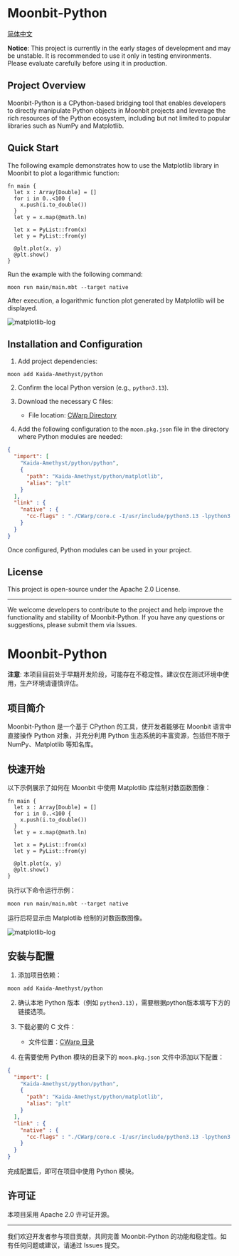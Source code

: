 # Moonbit-Python

[简体中文](#Moonbit-Python-1)

**Notice**: This project is currently in the early stages of development and may be unstable. It is recommended to use it only in testing environments. Please evaluate carefully before using it in production.

## Project Overview

Moonbit-Python is a CPython-based bridging tool that enables developers to directly manipulate Python objects in Moonbit projects and leverage the rich resources of the Python ecosystem, including but not limited to popular libraries such as NumPy and Matplotlib.

## Quick Start

The following example demonstrates how to use the Matplotlib library in Moonbit to plot a logarithmic function:

```moonbit
fn main {
  let x : Array[Double] = [] 
  for i in 0..<100 {
    x.push(i.to_double())
  }
  let y = x.map(@math.ln)

  let x = PyList::from(x)
  let y = PyList::from(y)

  @plt.plot(x, y)
  @plt.show()
}
```

Run the example with the following command:

```shell
moon run main/main.mbt --target native
```

After execution, a logarithmic function plot generated by Matplotlib will be displayed.

![matplotlib-log](https://blogimgs-1309485105.cos.ap-nanjing.myqcloud.com/pics-for-documents/moonbit-matplotlib-log.png)

## Installation and Configuration

1. Add project dependencies:

```shell
moon add Kaida-Amethyst/python
```

2. Confirm the local Python version (e.g., `python3.13`).

3. Download the necessary C files:
   - File location: [CWarp Directory](https://github.com/Kaida-Amethyst/moonbit-python/tree/master/CWarp)

4. Add the following configuration to the `moon.pkg.json` file in the directory where Python modules are needed:

```json
{
  "import": [
    "Kaida-Amethyst/python/python",
    {
      "path": "Kaida-Amethyst/python/matplotlib",
      "alias": "plt"
    }
  ],
  "link" : {
    "native" : {
      "cc-flags" : "./CWarp/core.c -I/usr/include/python3.13 -lpython3.13 -g"
    }
  }
}
```

Once configured, Python modules can be used in your project.

## License

This project is open-source under the Apache 2.0 License.

---

We welcome developers to contribute to the project and help improve the functionality and stability of Moonbit-Python. If you have any questions or suggestions, please submit them via Issues.

# Moonbit-Python

**注意**: 本项目目前处于早期开发阶段，可能存在不稳定性。建议仅在测试环境中使用，生产环境请谨慎评估。

## 项目简介

Moonbit-Python 是一个基于 CPython 的工具，使开发者能够在 Moonbit 语言中直接操作 Python 对象，并充分利用 Python 生态系统的丰富资源，包括但不限于 NumPy、Matplotlib 等知名库。

## 快速开始

以下示例展示了如何在 Moonbit 中使用 Matplotlib 库绘制对数函数图像：

```moonbit
fn main {
  let x : Array[Double] = [] 
  for i in 0..<100 {
    x.push(i.to_double())
  }
  let y = x.map(@math.ln)

  let x = PyList::from(x)
  let y = PyList::from(y)

  @plt.plot(x, y)
  @plt.show()
}
```

执行以下命令运行示例：

```shell
moon run main/main.mbt --target native
```

运行后将显示由 Matplotlib 绘制的对数函数图像。

![matplotlib-log](https://blogimgs-1309485105.cos.ap-nanjing.myqcloud.com/pics-for-documents/moonbit-matplotlib-log.png)

## 安装与配置

1. 添加项目依赖：

```shell
moon add Kaida-Amethyst/python
```

2. 确认本地 Python 版本（例如 `python3.13`），需要根据python版本填写下方的链接选项。

3. 下载必要的 C 文件：
   - 文件位置：[CWarp 目录](https://github.com/Kaida-Amethyst/moonbit-python/tree/master/CWarp)

4. 在需要使用 Python 模块的目录下的 `moon.pkg.json` 文件中添加以下配置：

```json
{
  "import": [
    "Kaida-Amethyst/python/python",
    {
      "path": "Kaida-Amethyst/python/matplotlib",
      "alias": "plt"
    }
  ],
  "link" : {
    "native" : {
      "cc-flags" : "./CWarp/core.c -I/usr/include/python3.13 -lpython3.13 -g"
    }
  }
}
```

完成配置后，即可在项目中使用 Python 模块。

## 许可证

本项目采用 Apache 2.0 许可证开源。

---

我们欢迎开发者参与项目贡献，共同完善 Moonbit-Python 的功能和稳定性。如有任何问题或建议，请通过 Issues 提交。
